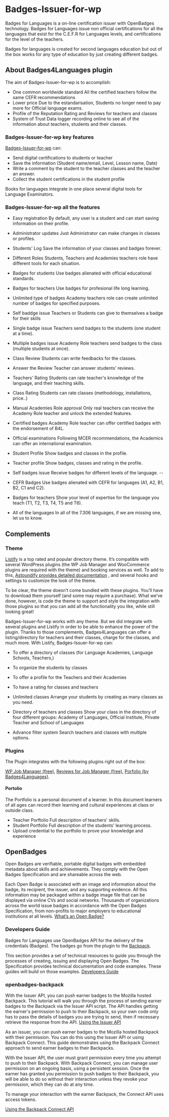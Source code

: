 # Badges-Issuer-for-wp

Badges for Languages is a on-line certification issuer with OpenBadges technology. Badges for Languages issue non official certifications for all the languages that exist for the C.E.F.R for Languages levels, and certifications for the level of the teachers.

Badges for languages is created for second languages education but out of the box works for any type of education by just creating different badges.

## About Badges4Languages plugin
The aim of Badges-Issuer-for-wp is to accomplish:
* One common worldwide standard
All the certified teachers follow the same CEFR recommendations
* Lower price
Due to the estandarisation, Students no longer need to pay more for Official language exams.
* Profile of the Reputation
Rating and Reviews for teachers and classes
* System of Trust
Data logger recording online to see all of the information about teachers, students and their classes.

### Badges-Issuer-for-wp key features
[Badges-Issuer-for-wp](https://github.com/Badges4Languages/Badges-Issuer-for-wp/releases) can:
* Send digital certifications to students or teacher
* Save the information (Student name/email, Level, Lesson name, Date)
* Write a comment by the student to the teacher classes and the teacher an answer.
* Collect the student certifications in the student profile

Books for languages integrate in one place several digital tools for Language Examinators.

### Badges-Issuer-for-wp all the features

* Easy registration
By default, any user is a student and can start saving information on their profile.
* Administrator updates
Just Administrator can make changes in classes or profiles.
* Students' Log
Save the information of your classes and badges forever.
* Different Roles
Students, Teachers and Academies teachers role have different tools for each situation.
* Badges for students
Use badges alienated with official educational standards.
* Badges for teachers
Use badges for profesional life long learning.
* Unlimited type of badges
Academy teachers role can create unlimited number of badges for specified purposes.
* Self baddge issue
Teachers or Students can give to themselves a badge for their skills
* Single badge issue
Teachers send badges to the students (one student at a time).
* Multiple badges issue
Academy Role teachers send badges to the class (multiple students at once).
* Class Review
Students can write feedbacks for the classes.
* Answer the Review
Teacher can answer students' reviews.
* Teachers' Rating
Students can rate teacher's knowledge of the language, and their teaching skills.
* Class Rating
Students can rate classes (methodology, installations, price..)
* Manual Academies Role approval
Only real teachers can receive the Academy Role teacher and unlock the extended features.
* Certified badges
Academy Role teacher can offer certified badges with the endorsement of B4L.
* Official examinations
Following MCER recommendations, the Academics can offer an international examination.

* Student Profile
Show badges and classes in the profile.
* Teacher profile
Show badges, classes and rating in the profile.
* Self badges issue
Receive badges for different levels of the language.
--

* CEFR Badges
Use badges alienated with CEFR for languages (A1, A2, B1, B2, C1 and C2).
* Badges for teachers
Show your level of expertise for the language you teach (T1, T2, T3, T4, T5 and T6).
* All of the languages
In all of the 7.306 languages, if we are missing one, let us to know.

## Complements

### Theme
[Listify](https://themeforest.net/item/listify-wordpress-directory-theme/9602611)
 is a top rated and popular directory theme. It’s compatible with several WordPress plugins (the WP Job Manager and WooCommerce plugins are required with the theme) and booking services as well. To add to this, [Astoundify provides detailed documentation](http://listify.astoundify.com/)
, and several hooks and settings to customize the look of the theme.

To be clear, the theme doesn’t come bundled with these plugins. You’ll have to download them yourself (and some may require a purchase). What we’ve done, however, is code the theme to support and style the integration with those plugins so that you can add all the functionality you like, while still looking great!

Badges-Issuer-for-wp works  with any theme. But we did integrate with several plugins and Listify in order to be able to enhance the power of the plugin. Thanks to those complements, Badges4Languages can offer a listing/directory for teachers and their classes, charge for the classes, and much more. With Listify, Badges-Issuer-for-wp can:
* To offer a directory of classes (for Language Academies, Language Schools, Teachers,)
* To organize the students by classes
* To offer a profile for the Teachers and their Academies
* To have a rating for classes and teachers

* Unlimited classes
Arrange your students by creating as many classes as you need.
* Directory of teachers and classes
Show your class in the directory of four different groups:
Academy of Languages, Official Institute, Private Teacher and School of Languages
* Advance filter system
Search teachers and classes with multiple options.

### Plugins
The Plugin integrates with the following plugins right out of the box:

[WP Job Manager (free)](https://wordpress.org/plugins/wp-job-manager/),
[Reviews for Job Manager (free)](https://astoundify.com/products/wp-job-manager-reviews/),
[Porfolio (by Badges4Languages)](https://github.com/Badges4Languages/).

#### Portolio
The Portfolio is a personal document of a learner. In this document learners of all ages can record their learning and cultural experiences at class or outside class.

* Teacher Porftolio
Full description of teachers' skills.
* Student Portfolio
Full description of the students' learning process.
* Upload credential to the portfolio to prove your knowledge and experience

## OpenBadges
Open Badges are verifiable, portable digital badges with embedded metadata about skills and achievements. They comply with the Open Badges Specification and are shareable across the web.

Each Open Badge is associated with an image and information about the badge, its recipient, the issuer, and any supporting evidence. All this information may be packaged within a badge image file that can be displayed via online CVs and social networks. Thousands of organizations across the world issue badges in accordance with the Open Badges Specification, from non-profits to major employers to educational institutions at all levels.
[What’s an Open Badge?](https://openbadges.org/get-started/)

### Developers Guide
Badges for Languages use OpenBadges API for the delivery of the credentials (Badges). The badges go from the plugin to the [Backpack](https://backpack.openbadges.org/backpack/welcome).

This section provides a set of technical resources to guide you through the processes of creating, issuing and displaying Open Badges. The Specification provides technical documentation and code examples. These guides will build on those examples.
[Developers Guide](https://openbadges.org/developers/)

### openbadges-backpack
With the Issuer API, you can push earner badges to the Mozilla hosted Backpack. This tutorial will walk you through the process of sending earner badges to the Backpack via the Issuer API script. The API handles getting the earner's permission to push to their Backpack, so your own code only has to pass the details of badges you are trying to send, then if necessary retrieve the response from the API.
[Using the Issuer API](https://github.com/mozilla/openbadges-backpack/wiki/using-the-issuer-api)

As an issuer, you can push earner badges to the Mozilla hosted Backpack with their permission. You can do this using the Issuer API or using Backpack Connect. This guide demonstrates using the Backpack Connect approach to send earner badges to their Backpacks.

With the Issuer API, the user must grant permission every time you attempt to push to their Backpack. With Backpack Connect, you can manage user permission on an ongoing basis, using a persistent session. Once the earner has granted you permission to push badges to their Backpack, you will be able to do so without their interaction unless they revoke your permission, which they can do at any time.

To manage your interaction with the earner Backpack, the Connect API uses access tokens.

 [Using the Backpack Connect API](https://github.com/mozilla/openbadges-backpack/wiki/using-the-backpack-connect-api)
